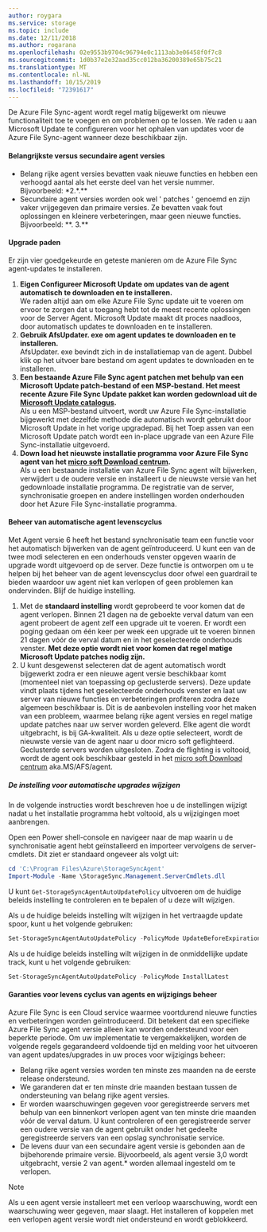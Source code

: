 ```yaml
---
author: roygara
ms.service: storage
ms.topic: include
ms.date: 12/11/2018
ms.author: rogarana
ms.openlocfilehash: 02e9553b9704c96794e0c1113ab3e06458f0f7c8
ms.sourcegitcommit: 1d0b37e2e32aad35cc012ba36200389e65b75c21
ms.translationtype: MT
ms.contentlocale: nl-NL
ms.lasthandoff: 10/15/2019
ms.locfileid: "72391617"
---
```

De Azure File Sync-agent wordt regel matig bijgewerkt om nieuwe functionaliteit toe te voegen en om problemen op te lossen. We raden u aan Microsoft Update te configureren voor het ophalen van updates voor de Azure File Sync-agent wanneer deze beschikbaar zijn.

#### <a name="major-vs-minor-agent-versions"></a>Belangrijkste versus secundaire agent versies
* Belang rijke agent versies bevatten vaak nieuwe functies en hebben een verhoogd aantal als het eerste deel van het versie nummer. Bijvoorbeeld: \*2.\*.\*\*
* Secundaire agent versies worden ook wel ' patches ' genoemd en zijn vaker vrijgegeven dan primaire versies. Ze bevatten vaak fout oplossingen en kleinere verbeteringen, maar geen nieuwe functies. Bijvoorbeeld: \*\*. 3.\*\*

#### <a name="upgrade-paths"></a>Upgrade paden
Er zijn vier goedgekeurde en geteste manieren om de Azure File Sync agent-updates te installeren. 
1. **Eigen Configureer Microsoft Update om updates van de agent automatisch te downloaden en te installeren.**  
    We raden altijd aan om elke Azure File Sync update uit te voeren om ervoor te zorgen dat u toegang hebt tot de meest recente oplossingen voor de Server Agent. Microsoft Update maakt dit proces naadloos, door automatisch updates te downloaden en te installeren.
2. **Gebruik AfsUpdater. exe om agent updates te downloaden en te installeren.**  
    AfsUpdater. exe bevindt zich in de installatiemap van de agent. Dubbel klik op het uitvoer bare bestand om agent updates te downloaden en te installeren. 
3. **Een bestaande Azure File Sync agent patchen met behulp van een Microsoft Update patch-bestand of een MSP-bestand. Het meest recente Azure File Sync Update pakket kan worden gedownload uit de [Microsoft Update catalogus](https://www.catalog.update.microsoft.com/Search.aspx?q=Azure%20File%20Sync).**  
    Als u een MSP-bestand uitvoert, wordt uw Azure File Sync-installatie bijgewerkt met dezelfde methode die automatisch wordt gebruikt door Microsoft Update in het vorige upgradepad. Bij het Toep assen van een Microsoft Update patch wordt een in-place upgrade van een Azure File Sync-installatie uitgevoerd.
4. **Down load het nieuwste installatie programma voor Azure File Sync agent van het [micro soft Download centrum](https://go.microsoft.com/fwlink/?linkid=858257).**  
    Als u een bestaande installatie van Azure File Sync agent wilt bijwerken, verwijdert u de oudere versie en installeert u de nieuwste versie van het gedownloade installatie programma. De registratie van de server, synchronisatie groepen en andere instellingen worden onderhouden door het Azure File Sync-installatie programma.

#### <a name="automatic-agent-lifecycle-management"></a>Beheer van automatische agent levenscyclus
Met Agent versie 6 heeft het bestand synchronisatie team een functie voor het automatisch bijwerken van de agent geïntroduceerd. U kunt een van de twee modi selecteren en een onderhouds venster opgeven waarin de upgrade wordt uitgevoerd op de server. Deze functie is ontworpen om u te helpen bij het beheer van de agent levenscyclus door ofwel een guardrail te bieden waardoor uw agent niet kan verlopen of geen problemen kan ondervinden. Blijf de huidige instelling.
1. Met de **standaard instelling** wordt geprobeerd te voor komen dat de agent verlopen. Binnen 21 dagen na de geboekte verval datum van een agent probeert de agent zelf een upgrade uit te voeren. Er wordt een poging gedaan om één keer per week een upgrade uit te voeren binnen 21 dagen vóór de verval datum en in het geselecteerde onderhouds venster. **Met deze optie wordt niet voor komen dat regel matige Microsoft Update patches nodig zijn.**
1. U kunt desgewenst selecteren dat de agent automatisch wordt bijgewerkt zodra er een nieuwe agent versie beschikbaar komt (momenteel niet van toepassing op geclusterde servers). Deze update vindt plaats tijdens het geselecteerde onderhouds venster en laat uw server van nieuwe functies en verbeteringen profiteren zodra deze algemeen beschikbaar is. Dit is de aanbevolen instelling voor het maken van een probleem, waarmee belang rijke agent versies en regel matige update patches naar uw server worden geleverd. Elke agent die wordt uitgebracht, is bij GA-kwaliteit. Als u deze optie selecteert, wordt de nieuwste versie van de agent naar u door micro soft geflighteerd. Geclusterde servers worden uitgesloten. Zodra de flighting is voltooid, wordt de agent ook beschikbaar gesteld in het [micro soft Download centrum](https://go.microsoft.com/fwlink/?linkid=858257) aka.MS/AFS/agent.

 ##### <a name="changing-the-auto-upgrade-setting"></a>De instelling voor automatische upgrades wijzigen

In de volgende instructies wordt beschreven hoe u de instellingen wijzigt nadat u het installatie programma hebt voltooid, als u wijzigingen moet aanbrengen.

Open een Power shell-console en navigeer naar de map waarin u de synchronisatie agent hebt geïnstalleerd en importeer vervolgens de server-cmdlets. Dit ziet er standaard ongeveer als volgt uit:
```powershell
cd 'C:\Program Files\Azure\StorageSyncAgent'
Import-Module -Name \StorageSync.Management.ServerCmdlets.dll
```

U kunt `Get-StorageSyncAgentAutoUpdatePolicy` uitvoeren om de huidige beleids instelling te controleren en te bepalen of u deze wilt wijzigen.

Als u de huidige beleids instelling wilt wijzigen in het vertraagde update spoor, kunt u het volgende gebruiken:
```powershell
Set-StorageSyncAgentAutoUpdatePolicy -PolicyMode UpdateBeforeExpiration
```

Als u de huidige beleids instelling wilt wijzigen in de onmiddellijke update track, kunt u het volgende gebruiken:
```powershell
Set-StorageSyncAgentAutoUpdatePolicy -PolicyMode InstallLatest
```

#### <a name="agent-lifecycle-and-change-management-guarantees"></a>Garanties voor levens cyclus van agents en wijzigings beheer
Azure File Sync is een Cloud service waarmee voortdurend nieuwe functies en verbeteringen worden geïntroduceerd. Dit betekent dat een specifieke Azure File Sync agent versie alleen kan worden ondersteund voor een beperkte periode. Om uw implementatie te vergemakkelijken, worden de volgende regels gegarandeerd voldoende tijd en melding voor het uitvoeren van agent updates/upgrades in uw proces voor wijzigings beheer:

- Belang rijke agent versies worden ten minste zes maanden na de eerste release ondersteund.
- We garanderen dat er ten minste drie maanden bestaan tussen de ondersteuning van belang rijke agent versies. 
- Er worden waarschuwingen gegeven voor geregistreerde servers met behulp van een binnenkort verlopen agent van ten minste drie maanden vóór de verval datum. U kunt controleren of een geregistreerde server een oudere versie van de agent gebruikt onder het gedeelte geregistreerde servers van een opslag synchronisatie service.
- De levens duur van een secundaire agent versie is gebonden aan de bijbehorende primaire versie. Bijvoorbeeld, als agent versie 3,0 wordt uitgebracht, versie 2 van agent.\* worden allemaal ingesteld om te verlopen.

> [!Note]
> Als u een agent versie installeert met een verloop waarschuwing, wordt een waarschuwing weer gegeven, maar slaagt. Het installeren of koppelen met een verlopen agent versie wordt niet ondersteund en wordt geblokkeerd.
